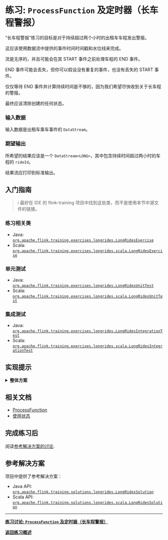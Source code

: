 <!--
Licensed to the Apache Software Foundation (ASF) under one
or more contributor license agreements.  See the NOTICE file
distributed with this work for additional information
regarding copyright ownership.  The ASF licenses this file
to you under the Apache License, Version 2.0 (the
"License"); you may not use this file except in compliance
with the License.  You may obtain a copy of the License at

  http://www.apache.org/licenses/LICENSE-2.0

Unless required by applicable law or agreed to in writing,
software distributed under the License is distributed on an
"AS IS" BASIS, WITHOUT WARRANTIES OR CONDITIONS OF ANY
KIND, either express or implied.  See the License for the
specific language governing permissions and limitations
under the License.
-->

# 练习: `ProcessFunction` 及定时器（长车程警报）

“长车程警报”练习的目标是对于持续超过两个小时的出租车车程发出警报。

这应该使用数据流中提供的事件时间时间戳和水位线来完成。

流是无序的，并且可能会在其 START 事件之前处理车程的 END 事件。

END 事件可能会丢失，但你可以假设没有重复的事件，也没有丢失的 START 事件。

仅仅等待 END 事件并计算持续时间是不够的，因为我们希望尽快收到关于长车程的警报。

最终应该清除创建的任何状态。

### 输入数据

输入数据是出租车乘车事件的 `DataStream`。

### 期望输出

所希望的结果应该是一个 `DataStream<LONG>`，其中包含持续时间超过两小时的车程的 `rideId`。

结果流应打印到标准输出。

## 入门指南

> :information_source: 最好在 IDE 的 flink-training 项目中找到这些类，而不是使用本节中源文件的链接。
>
### 练习相关类

- Java:  [`org.apache.flink.training.exercises.longrides.LongRidesExercise`](src/main/java/org/apache/flink/training/exercises/longrides/LongRidesExercise.java)
- Scala: [`org.apache.flink.training.exercises.longrides.scala.LongRidesExercise`](src/main/scala/org/apache/flink/training/exercises/longrides/scala/LongRidesExercise.scala)

### 单元测试

- Java:  [`org.apache.flink.training.exercises.longrides.LongRidesUnitTest`](src/test/java/org/apache/flink/training/exercises/longrides/LongRidesUnitTest.java)
- Scala: [`org.apache.flink.training.exercises.longrides.scala.LongRidesUnitTest`](src/test/scala/org/apache/flink/training/exercises/longrides/scala/LongRidesUnitTest.scala)

### 集成测试

- Java:  [`org.apache.flink.training.exercises.longrides.LongRidesIntegrationTest`](src/test/java/org/apache/flink/training/exercises/longrides/LongRidesIntegrationTest.java)
- Scala: [`org.apache.flink.training.exercises.longrides.scala.LongRidesIntegrationTest`](src/test/scala/org/apache/flink/training/exercises/longrides/scala/LongRidesIntegrationTest.scala)

## 实现提示

<details>
<summary><strong>整体方案</strong></summary>

这个练习围绕着使用 `KeyedProcessFunction` 来管理一些状态和事件时间计时器，
使用这种方法即使在给定 `rideId` 的 END 事件在 START 之前到达时也能正常工作。
挑战在于弄清楚要使用什么状态和计时器，以及何时设置和清除状态（和计时器）。
</details>

## 相关文档

- [ProcessFunction](https://nightlies.apache.org/flink/flink-docs-stable/zh/docs/dev/datastream/operators/process_function)
- [使用状态](https://nightlies.apache.org/flink/flink-docs-stable/zh/docs/dev/datastream/fault-tolerance/state)

## 完成练习后

阅读[参考解决方案的讨论](DISCUSSION_zh.md).

## 参考解决方案

项目中提供了参考解决方案：

- Java API:  [`org.apache.flink.training.solutions.longrides.LongRidesSolution`](src/solution/java/org/apache/flink/training/solutions/longrides/LongRidesSolution.java)
- Scala API: [`org.apache.flink.training.solutions.longrides.scala.LongRidesSolution`](src/solution/scala/org/apache/flink/training/solutions/longrides/scala/LongRidesSolution.scala)

-----

[**练习讨论: `ProcessFunction` 及定时器（长车程警报）**](DISCUSSION_zh.md)

[**返回练习概述**](../README_zh.md#lab-exercises)
